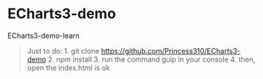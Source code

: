 # ECharts3-demo
ECharts3-demo-learn

> Just to do:
        1. git clone https://github.com/Princess310/ECharts3-demo
        2. npm install
        3. run the command gulp in your console
        4. then, open the index.html is ok
